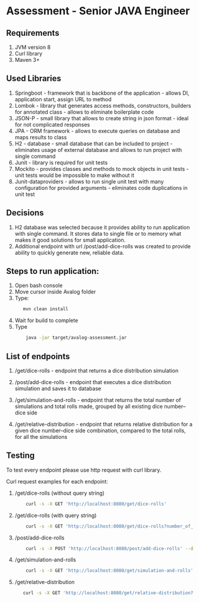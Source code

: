 # Assessment - Senior JAVA Engineer

## Requirements

1. JVM version 8
2. Curl library
3. Maven 3+

## Used Libraries

1. Springboot - framework that is backbone of the application - allows DI, application start, assign URL to method
2. Lombok - library that generates access methods, constructors, builders for annotated class - allows to eliminate boilerplate code
3. JSON-P - small library that allows to create string in json format - ideal for not complicated responses
4. JPA - ORM framework - allows to execute queries on database and maps results to class
5. H2 - database - small database that can be included to project - eliminates usage of external database and allows to run project with single command
6. Junit - library is required for unit tests
7. Mockito - provides classes and methods to mock objects in unit tests - unit tests would be impossible to make without it
8. Junit-dataproviders - allows to run single unit test with many configuration for provided arguments - eliminates code duplications in unit test

## Decisions

1. H2 database was selected because it provides ability to run application with single command.
   It stores data to single file or to memory what makes it good solutions for small application.
2. Additional endpoint with url /post/add-dice-rolls was created to provide ability to quickly 
   generate new, reliable data.


## Steps to run application:
1. Open bash console 
2. Move cursor inside Avalog folder
3. Type: 
    ```bash
       mvn clean install
    ```
4. Wait for build to complete 
5. Type
   ```bash 
       java -jar target/avalog-assessment.jar
   ```

## List of endpoints

1. /get/dice-rolls - endpoint that returns a dice distribution simulation

2. /post/add-dice-rolls - endpoint that executes a dice distribution simulation and saves it to database

3. /get/simulation-and-rolls - endpoint that returns the total number of simulations and total rolls made, grouped by all existing dice number–dice side 

4. /get/relative-distribution - endpoint that returns relative distribution for a given dice number–dice side combination, compared to the total rolls, for all the simulations 

## Testing

To test every endpoint please use http request with curl library.

Curl request examples for each endpoint:
1. /get/dice-rolls (without query string)
    ```bash
        curl -s -X GET 'http://localhost:8080/get/dice-rolls'
    ```
2. /get/dice-rolls (with query string)
    ```bash
        curl -s -X GET 'http://localhost:8080/get/dice-rolls?number_of_rolls=1&number_of_dices=2&number_of_sides=4'
    ```
3. /post/add-dice-rolls
    ```bash
        curl -s -X POST 'http://localhost:8080/post/add-dice-rolls' --data 'number_of_rolls=100&number_of_dices=7&number_of_sides=5'
    ```
4. /get/simulation-and-rolls
    ```bash
        curl -s -X GET 'http://localhost:8080/get/simulation-and-rolls'
    ```
5. /get/relative-distribution
    ```bash
       curl -s -X GET 'http://localhost:8080/get/relative-distribution?number_of_dices=10&number_of_sides=6' 
    ```
